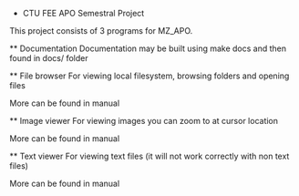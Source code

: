* CTU FEE APO Semestral Project

This project consists of 3 programs for MZ_APO.

** Documentation
Documentation may be built using make docs
and then found in docs/ folder

** File browser
For viewing local filesystem, browsing folders and opening files

More can be found in manual

** Image viewer
For viewing images you can zoom to at cursor location

More can be found in manual

** Text viewer
For viewing text files (it will not work correctly with non text files)

More can be found in manual
